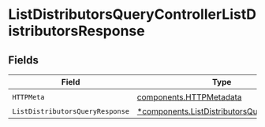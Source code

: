 # ListDistributorsQueryControllerListDistributorsResponse


## Fields

| Field                                                                                                 | Type                                                                                                  | Required                                                                                              | Description                                                                                           |
| ----------------------------------------------------------------------------------------------------- | ----------------------------------------------------------------------------------------------------- | ----------------------------------------------------------------------------------------------------- | ----------------------------------------------------------------------------------------------------- |
| `HTTPMeta`                                                                                            | [components.HTTPMetadata](../../models/components/httpmetadata.md)                                    | :heavy_check_mark:                                                                                    | N/A                                                                                                   |
| `ListDistributorsQueryResponse`                                                                       | [*components.ListDistributorsQueryResponse](../../models/components/listdistributorsqueryresponse.md) | :heavy_minus_sign:                                                                                    | N/A                                                                                                   |